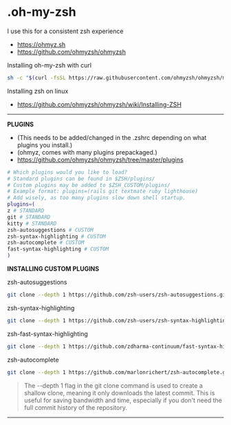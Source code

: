 # .oh-my-zsh

I use this for a consistent zsh experience
- https://ohmyz.sh
- https://github.com/ohmyzsh/ohmyzsh

Installing oh-my-zsh with curl
```sh
sh -c "$(curl -fsSL https://raw.githubusercontent.com/ohmyzsh/ohmyzsh/master/tools/install.sh)"
```

Installing zsh on linux
- https://github.com/ohmyzsh/ohmyzsh/wiki/Installing-ZSH



---



**PLUGINS**
- (This needs to be added/changed in the .zshrc depending on what plugins you install.)
- (ohmyz, comes with many plugins prepackaged.)
- https://github.com/ohmyzsh/ohmyzsh/tree/master/plugins

```sh
# Which plugins would you like to load?
# Standard plugins can be found in $ZSH/plugins/
# Custom plugins may be added to $ZSH_CUSTOM/plugins/
# Example format: plugins=(rails git textmate ruby lighthouse)
# Add wisely, as too many plugins slow down shell startup.
plugins=(
z # STANDARD
git # STANDARD
kitty # STANDARD
zsh-autosuggestions # CUSTOM
zsh-syntax-highlighting # CUSTOM
zsh-autocomplete # CUSTOM
fast-syntax-highlighting # CUSTOM
)
```

**INSTALLING CUSTOM PLUGINS**


zsh-autosuggestions
```sh
git clone --depth 1 https://github.com/zsh-users/zsh-autosuggestions.git $ZSH_CUSTOM/plugins/zsh-autosuggestions
```

zsh-syntax-highlighting
```sh
git clone --depth 1 https://github.com/zsh-users/zsh-syntax-highlighting.git $ZSH_CUSTOM/plugins/zsh-syntax-highlighting
```

zsh-fast-syntax-highlighting
```sh
git clone --depth 1 https://github.com/zdharma-continuum/fast-syntax-highlighting.git $ZSH_CUSTOM/plugins/fast-syntax-highlighting
```

zsh-autocomplete
```sh
git clone --depth 1 https://github.com/marlonrichert/zsh-autocomplete.git $ZSH_CUSTOM/plugins/zsh-autocomplete
```


> The --depth 1 flag in the git clone command is used to create a shallow clone, meaning it only downloads the latest commit. This is useful for saving bandwidth and time, especially if you don't need the full commit history of the repository.

---


